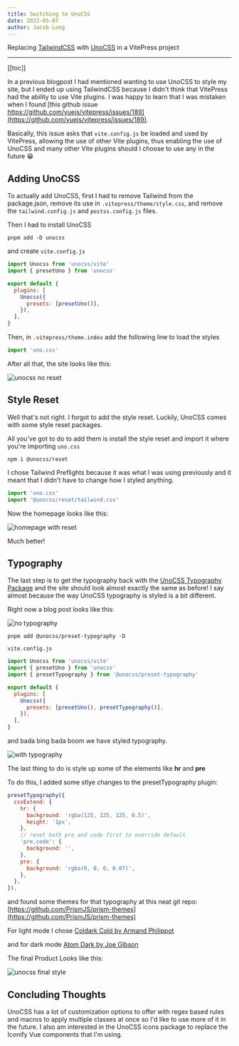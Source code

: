 ```yaml
---
title: Switching to UnoCSS
date: 2022-05-07
author: Jacob Long
---
```


Replacing [TailwindCSS](https://tailwindcss.com/) with [UnoCSS](https://github.com/unocss/unocss/tree/main/packages/preset-typography) in a VitePress project

---

[[toc]]

In a previous blogpost I had mentioned wanting to use UnoCSS to style my site, but I ended up using TailwindCSS because I didn't think that VitePress had the ability to use Vite plugins. I was happy to learn that I was mistaken when I found [this github issue https://github.com/vuejs/vitepress/issues/189](https://github.com/vuejs/vitepress/issues/189).

Basically, this issue asks that `vite.config.js` be loaded and used by VitePress, allowing the use of other Vite plugins, thus enabling the use of UnoCSS and many other Vite plugins should I choose to use any in the future 😁

## Adding UnoCSS

To actually add UnoCSS, first I had to remove Tailwind from the package.json, remove its use in `.vitepress/theme/style.css`, and remove the `tailwind.config.js` and `postss.config.js` files.

Then I had to install UnoCSS

```
pnpm add -D unocss
```

and create `vite.config.js`

```js vite.config.js
import Unocss from 'unocss/vite'
import { presetUno } from 'unocss'

export default {
  plugins: [
    Unocss({
      presets: [presetUno()],
    }),
  ],
}
```

Then, in `.vitepress/theme.index` add the following line to load the styles

```js .vitepress/theme.index
import 'uno.css'
```

After all that, the site looks like this:

![unocss no reset](/unocss-no-reset.png)

## Style Reset

Well that's not right. I forgot to add the style reset. Luckily, UnoCSS comes with some style reset packages.

All you've got to do to add them is install the style reset and import it where you're importing `uno.css`

```
npm i @unocss/reset
```

I chose Tailwind Preflights because it was what I was using previously and it meant that I didn't have to change how I styled anything.

```js .vitepress/theme.index
import 'uno.css'
import '@unocss/reset/tailwind.css'
```

Now the homepage looks like this:

![homepage with reset](/unocss-with-reset.png)

Much better!

## Typography

The last step is to get the typography back with the [UnoCSS Typography Package](https://github.com/unocss/unocss/tree/main/packages/preset-typography) and the site should look almost exactly the same as before! I say almost because the way UnoCSS typography is styled is a bit different.

Right now a blog post looks like this:

![no typography](/unocss-no-typography.png)

```
pnpm add @unocss/preset-typography -D
```

`vite.config.js`

```js vite.config.js
import Unocss from 'unocss/vite'
import { presetUno } from 'unocss'
import { presetTypography } from '@unocss/preset-typography'

export default {
  plugins: [
    Unocss({
      presets: [presetUno(), presetTypography()],
    }),
  ],
}
```

and bada bing bada boom we have styled typography.

![with typography](/unocss-with-typography.png)

The last thing to do is style up some of the elements like **hr** and **pre**

To do this, I added some stlye changes to the presetTypography plugin:

```js
presetTypography({
  cssExtend: {
    hr: {
      background: 'rgba(125, 125, 125, 0.5)',
      height: '1px',
    },
    // reset both pre and code first to override default
    'pre,code': {
      background: '',
    },
    pre: {
      background: 'rgba(0, 0, 0, 0.07)',
    },
  },
}),
```

and found some themes for that typography at this neat git repo: [https://github.com/PrismJS/prism-themes](https://github.com/PrismJS/prism-themes)

For light mode I chose [Coldark Cold by Armand Philippot](https://github.com/PrismJS/prism-themes/blob/master/themes/prism-coldark-cold.css)

and for dark mode [Atom Dark by Joe Gibson](https://github.com/PrismJS/prism-themes/blob/master/themes/prism-atom-dark.css)

The final Product Looks like this:

![unocss final style](/unocss-final-style.png)

## Concluding Thoughts

UnoCSS has a lot of customization options to offer with regex based rules and macros to apply multiple classes at once so I'd like to use more of it in the future. I also am interested in the UnoCSS icons package to replace the Iconify Vue components that I'm using.
